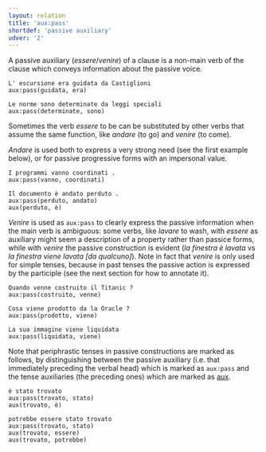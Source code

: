 ```yaml
---
layout: relation
title: 'aux:pass'
shortdef: 'passive auxiliary'
udver: '2'
---
```


A passive auxiliary (*essere*/*venire*) of a clause is a non-main verb of the clause which conveys information about the passive voice. 

~~~ sdparse
L' escursione era guidata da Castiglioni
aux:pass(guidata, era)
~~~
~~~ sdparse
Le norme sono determinate da leggi speciali
aux:pass(determinate, sono)
~~~

Sometimes the verb *essere* to be can be substituted by other verbs that assume the same function, like *andare* (to go) and *venire* (to come). 

*Andare* is used both to express a very strong need (see the first example below), or for passive progressive forms with an impersonal value.

~~~ sdparse
I programmi vanno coordinati .
aux:pass(vanno, coordinati)
~~~
~~~ sdparse
Il documento è andato perduto .
aux:pass(perduto, andato)
aux(perduto, è)
~~~

*Venire* is used as <code>aux:pass</code> to clearly express the passive information when the main verb is ambiguous: some verbs, like *lavare* to wash, with *essere* as auxiliary might seem a description of a property rather than passice forms, while with *venire* the passive construction is evident (*la finestra è lavata* vs *la finestra viene lavata [da qualcuno]*). Note in fact that *venire* is only used for simple tenses, because in past tenses the passive action is expressed by the participle (see the next section for how to annotate it).

~~~ sdparse
Quando venne costruito il Titanic ?
aux:pass(costruito, venne)
~~~
~~~ sdparse
Cosa viene prodotto da la Oracle ?
aux:pass(prodotto, viene)
~~~
~~~ sdparse
La sua immagine viene liquidata
aux:pass(liquidata, viene)
~~~

Note that periphrastic tenses in passive constructions are marked as follows, by distinguishing between the passive auxiliary (i.e. that immediately preceding the verbal head) which is marked as <code>aux:pass</code> and the tense auxiliaries (the preceding ones) which are marked as [aux]().

~~~ sdparse
è stato trovato
aux:pass(trovato, stato)
aux(trovato, è)
~~~
~~~ sdparse
potrebbe essere stato trovato
aux:pass(trovato, stato)
aux(trovato, essere)
aux(trovato, potrebbe)
~~~
<!-- Interlanguage links updated Út 9. května 2023, 20:04:01 CEST -->
